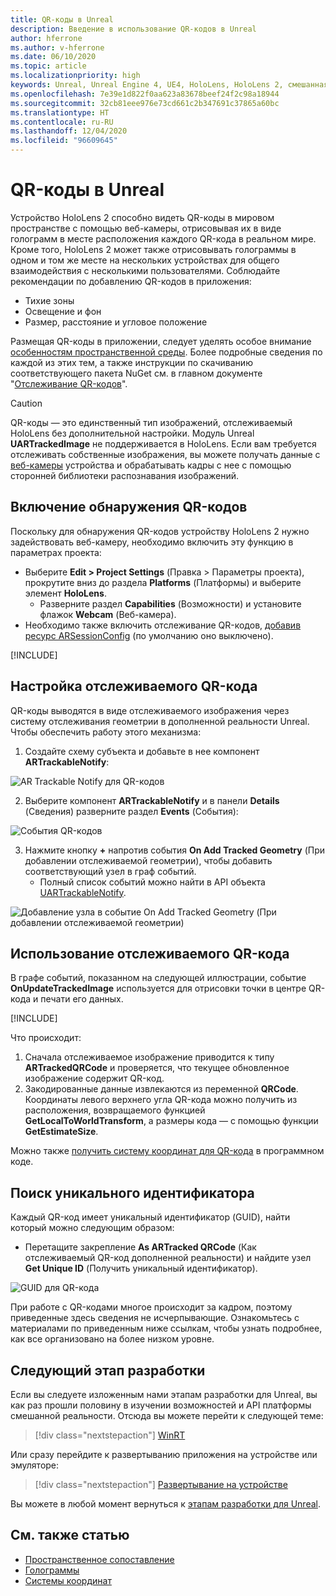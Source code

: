```yaml
---
title: QR-коды в Unreal
description: Введение в использование QR-кодов в Unreal
author: hferrone
ms.author: v-hferrone
ms.date: 06/10/2020
ms.topic: article
ms.localizationpriority: high
keywords: Unreal, Unreal Engine 4, UE4, HoloLens, HoloLens 2, смешанная реальность, разработка, функции, документация, руководства, голограммы, QR-коды, гарнитура смешанной реальности, гарнитура Windows Mixed Reality, гарнитура виртуальной реальности
ms.openlocfilehash: 7e39e1d822f0aa623a83678beef24f2c98a18944
ms.sourcegitcommit: 32cb81eee976e73cd661c2b347691c37865a60bc
ms.translationtype: HT
ms.contentlocale: ru-RU
ms.lasthandoff: 12/04/2020
ms.locfileid: "96609645"
---
```

# <a name="qr-codes-in-unreal"></a>QR-коды в Unreal

Устройство HoloLens 2 способно видеть QR-коды в мировом пространстве с помощью веб-камеры, отрисовывая их в виде голограмм в месте расположения каждого QR-кода в реальном мире. Кроме того, HoloLens 2 может также отрисовывать голограммы в одном и том же месте на нескольких устройствах для общего взаимодействия с несколькими пользователями. Соблюдайте рекомендации по добавлению QR-кодов в приложения:

- Тихие зоны
- Освещение и фон
- Размер, расстояние и угловое положение

Размещая QR-коды в приложении, следует уделять особое внимание [особенностям пространственной среды](../../environment-considerations-for-hololens.md). Более подробные сведения по каждой из этих тем, а также инструкции по скачиванию соответствующего пакета NuGet см. в главном документе "[Отслеживание QR-кодов](../platform-capabilities-and-apis/qr-code-tracking.md)".

> [!CAUTION]
> QR-коды — это единственный тип изображений, отслеживаемый HoloLens без дополнительной настройки. Модуль Unreal **UARTrackedImage** не поддерживается в HoloLens. Если вам требуется отслеживать собственные изображения, вы можете получать данные с [веб-камеры](unreal-hololens-camera.md) устройства и обрабатывать кадры с нее с помощью сторонней библиотеки распознавания изображений. 

## <a name="enabling-qr-detection"></a>Включение обнаружения QR-кодов
Поскольку для обнаружения QR-кодов устройству HoloLens 2 нужно задействовать веб-камеру, необходимо включить эту функцию в параметрах проекта:
- Выберите **Edit > Project Settings** (Правка > Параметры проекта), прокрутите вниз до раздела **Platforms** (Платформы) и выберите элемент **HoloLens**.
    + Разверните раздел **Capabilities** (Возможности) и установите флажок **Webcam** (Веб-камера).  
- Необходимо также включить отслеживание QR-кодов, [добавив ресурс ARSessionConfig](https://docs.microsoft.com/windows/mixed-reality/unreal-uxt-ch3#adding-the-session-asset) (по умолчанию оно выключено).

[!INCLUDE[](includes/tabs-qr-codes-1.md)]

## <a name="setting-up-a-tracked-qr-code"></a>Настройка отслеживаемого QR-кода

QR-коды выводятся в виде отслеживаемого изображения через систему отслеживания геометрии в дополненной реальности Unreal. Чтобы обеспечить работу этого механизма:
1. Создайте схему субъекта и добавьте в нее компонент **ARTrackableNotify**:

![AR Trackable Notify для QR-кодов](images/unreal-spatialmapping-artrackablenotify.PNG)

2. Выберите компонент **ARTrackableNotify** и в панели **Details** (Сведения) разверните раздел **Events** (События):

![События QR-кодов](images/unreal-spatialmapping-events.PNG)

3. Нажмите кнопку **+** напротив события **On Add Tracked Geometry** (При добавлении отслеживаемой геометрии), чтобы добавить соответствующий узел в граф событий.
    - Полный список событий можно найти в API объекта [UARTrackableNotify](https://docs.unrealengine.com/API/Runtime/AugmentedReality/UARTrackableNotifyComponent/index.html).

![Добавление узла в событие On Add Tracked Geometry (При добавлении отслеживаемой геометрии)](images/unreal-qr-codes-tracked-geometry.png)

## <a name="using-a-tracked-qr-code"></a>Использование отслеживаемого QR-кода
В графе событий, показанном на следующей иллюстрации, событие **OnUpdateTrackedImage** используется для отрисовки точки в центре QR-кода и печати его данных.

[!INCLUDE[](includes/tabs-qr-codes-2.md)]

Что происходит:
1. Сначала отслеживаемое изображение приводится к типу **ARTrackedQRCode** и проверяется, что текущее обновленное изображение содержит QR-код.  
2. Закодированные данные извлекаются из переменной **QRCode**. Координаты левого верхнего угла QR-кода можно получить из расположения, возвращаемого функцией **GetLocalToWorldTransform**, а размеры кода — с помощью функции **GetEstimateSize**.

Можно также [получить систему координат для QR-кода](https://docs.microsoft.com/windows/mixed-reality/qr-code-tracking#getting-the-coordinate-system-for-a-qr-code) в программном коде.

## <a name="finding-the-unique-id"></a>Поиск уникального идентификатора
Каждый QR-код имеет уникальный идентификатор (GUID), найти который можно следующим образом:
- Перетащите закрепление **As ARTracked QRCode** (Как отслеживаемый QR-код дополненной реальности) и найдите узел **Get Unique ID** (Получить уникальный идентификатор).

![GUID для QR-кода](images/unreal-qr-guid.PNG)

При работе с QR-кодами многое происходит за кадром, поэтому приведенные здесь сведения не исчерпывающие. Ознакомьтесь с материалами по приведенным ниже ссылкам, чтобы узнать подробнее, как все организовано на более низком уровне.

## <a name="next-development-checkpoint"></a>Следующий этап разработки

Если вы следуете изложенным нами этапам разработки для Unreal, вы как раз прошли половину в изучении возможностей и API платформы смешанной реальности. Отсюда вы можете перейти к следующей теме:

> [!div class="nextstepaction"]
> [WinRT](unreal-winRT.md)

Или сразу перейдите к развертыванию приложения на устройстве или эмуляторе:

> [!div class="nextstepaction"]
> [Развертывание на устройстве](unreal-deploying.md)

Вы можете в любой момент вернуться к [этапам разработки для Unreal](unreal-development-overview.md#3-platform-capabilities-and-apis).

## <a name="see-also"></a>См. также статью
* [Пространственное сопоставление](../../design/spatial-mapping.md)
* [Голограммы](../../discover/hologram.md)
* [Системы координат](../../design/coordinate-systems.md)
